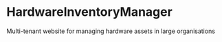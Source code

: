 # HardwareInventoryManager
Multi-tenant website for managing hardware assets in large organisations
